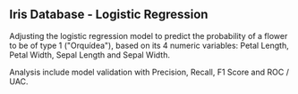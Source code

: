 ## Iris Database - Logistic Regression

Adjusting the logistic regression model to predict the probability of a flower to be of type 1 ("Orquídea"), based on its 4 numeric variables: Petal Length, Petal Width, Sepal Length and Sepal Width.

Analysis include model validation with Precision, Recall, F1 Score and ROC / UAC.
